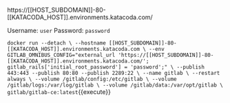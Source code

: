 https://[[HOST_SUBDOMAIN]]-80-[[KATACODA_HOST]].environments.katacoda.com/

Username: `user`
Password: `password`


`docker run --detach \
  --hostname [[HOST_SUBDOMAIN]]-80-[[KATACODA_HOST]].environments.katacoda.com \
  --env GITLAB_OMNIBUS_CONFIG="external_url 'https://[[HOST_SUBDOMAIN]]-80-[[KATACODA_HOST]].environments.katacoda.com/'; gitlab_rails['initial_root_password'] = 'password';" \
  --publish 443:443 --publish 80:80 --publish 2289:22 \
  --name gitlab \
  --restart always \
  --volume /gitlab/config:/etc/gitlab \
  --volume /gitlab/logs:/var/log/gitlab \
  --volume /gitlab/data:/var/opt/gitlab \
  gitlab/gitlab-ce:latest`{{execute}}